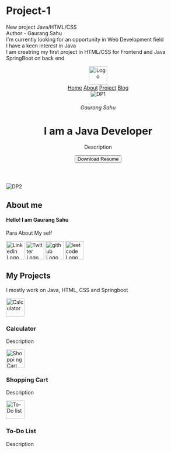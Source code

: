 # Project-1
New project Java/HTML/CSS
<br>
Author - Gaurang Sahu
<br>
I'm currently looking for an opportunity in Web Development field
<br>
I have a keen interest in Java
<br>
I am creatring my first project in HTML/CSS for Frontend and Java SpringBoot on back end
<!DOCTYPE html>
<html lang="en">
<head>
    <meta charset="UTF-8">
    <meta name="viewport" content="width=device-width, initial-scale=1.0">
    <title>About Me</title>
</head>
<body>
    <header>
        <div>
            <nav>
                <div>
                    <img src = "" width = "50" alt = "Logo">
                </div>
                <div>
                    <a href="">Home</a>
                    <a href="">About</a>
                    <a href="">Project</a>
                    <a href="">Blog</a>
                </div>
            </nav>
        </div>
        <div>
            <div>
                <img src = "" alt = "DP1">
            </div>
            <div>
                <h6>Gaurang Sahu</h6>
                <h1>I am a Java Developer</h1>
                <p>Description</p>
                <button>Download Resume</button>
            </div>
        </div>
    </header>
    <section>
        <div>
            <img src = "" alt = "DP2">
        </div>
        <div>
            <h2>About me</h2>
            <h4>Hello! I am Gaurang Sahu</h4>
            <p>Para About My self</p>
            <div>
                <a href = "Add"><img src = "Linkedin.png" width = "50" alt ="Linkedin Logo"></a>
                <a href = "Add"><img src = "Twitter.png" width = "50" alt ="Twitter Logo"></a>
                <a href = "Add"><img src = "github" width = "50" alt ="github Logo"></a>
                <a href = "Add"><img src = "leetcode" width = "50" alt ="leetcode Logo"></a>
            </div>
        </div>
    </section>
    <section>
        <h2>My Projects</h2>
        <p>I mostly work on Java, HTML, CSS and Springboot</p>
        <div>
            <div>
                <a href = "Add"><img src="Calculator.png" width ="50" alt = "Calculator"></a>
                <h3>Calculator</h3>
                <p>Description</p>
            </div>
            <div>
                <a href = "Add"><img src="Cartlogo.png" width ="50" alt = "Shoppi ng Cart"></a>
                <h3>Shopping Cart</h3>
                <p>Description</p>
            </div>
            <div>
                <a href = "Add"><img src="To-Do list.png" width ="50" alt = "To-Do list"></a>
                <h3>To-Do List</h3>
                <p>Description</p>
            </div>            
        </div>
    </section>
</body>
</html>
